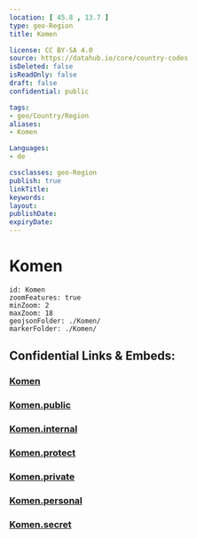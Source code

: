 ```yaml
---
location: [ 45.8 , 13.7 ] 
type: geo-Region
title: Komen

license: CC BY-SA 4.0
source: https://datahub.io/core/country-codes
isDeleted: false
isReadOnly: false
draft: false
confidential: public

tags:
- geo/Country/Region
aliases:
- Komen

Languages:
- de

cssclasses: geo-Region
publish: true
linkTitle: 
keywords: 
layout: 
publishDate: 
expiryDate: 
---
```


# Komen

```leaflet
id: Komen
zoomFeatures: true 
minZoom: 2 
maxZoom: 18
geojsonFolder: ./Komen/
markerFolder: ./Komen/
```


## Confidential Links & Embeds: 

### [Komen](/_Standards/Earth/Continent/Europe/Europe~Central/Slovenia/Regions~Slovenia/Obalno-kraška/counties~Obalno-kraška/Komen.md) 

### [Komen.public](/_public/Earth/Continent/Europe/Europe~Central/Slovenia/Regions~Slovenia/Obalno-kraška/counties~Obalno-kraška/Komen.public.md) 

### [Komen.internal](/_internal/Earth/Continent/Europe/Europe~Central/Slovenia/Regions~Slovenia/Obalno-kraška/counties~Obalno-kraška/Komen.internal.md) 

### [Komen.protect](/_protect/Earth/Continent/Europe/Europe~Central/Slovenia/Regions~Slovenia/Obalno-kraška/counties~Obalno-kraška/Komen.protect.md) 

### [Komen.private](/_private/Earth/Continent/Europe/Europe~Central/Slovenia/Regions~Slovenia/Obalno-kraška/counties~Obalno-kraška/Komen.private.md) 

### [Komen.personal](/_personal/Earth/Continent/Europe/Europe~Central/Slovenia/Regions~Slovenia/Obalno-kraška/counties~Obalno-kraška/Komen.personal.md) 

### [Komen.secret](/_secret/Earth/Continent/Europe/Europe~Central/Slovenia/Regions~Slovenia/Obalno-kraška/counties~Obalno-kraška/Komen.secret.md)

